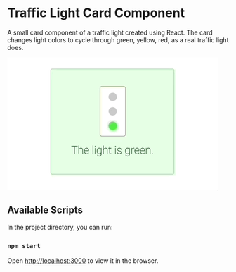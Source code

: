# Traffic Light Card Component

A small card component of a traffic light created using React. The card changes light colors to cycle through green, yellow, red, as a real traffic light does.


!["Gif of component"](https://github.com/CaitieCat/TrafficLight/blob/main/images/TrafficLight.gif?raw=true)


## Available Scripts

In the project directory, you can run:

### `npm start`

Open [http://localhost:3000](http://localhost:3000) to view it in the browser.


